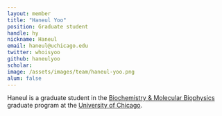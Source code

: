 ```yaml
---
layout: member
title: "Haneul Yoo"
position: Graduate student
handle: hy
nickname: Haneul
email: haneul@uchicago.edu
twitter: whoisyoo
github: haneulyoo
scholar: 
image: /assets/images/team/haneul-yoo.png
alum: false
---
```

Haneul is a graduate student in the [Biochemistry & Molecular Biophysics][1] graduate program at the [University of Chicago][2].

[1]: http://bmb.uchospitals.edu/
[2]: http://www.uchicago.edu
